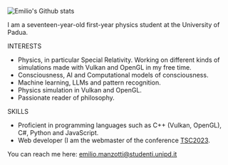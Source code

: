 ![Emilio's Github stats](https://github-readme-stats.vercel.app/api?username=emilim&theme=github_dark)

I am a seventeen-year-old first-year physics student at the University of Padua. 

INTERESTS
- Physics, in particular Special Relativity. Working on different kinds of simulations made with Vulkan and OpenGL in my free time.
- Consciousness, AI and Computational models of consciousness.
- Machine learning, LLMs and pattern recognition.
- Physics simulation in Vulkan and OpenGL.
- Passionate reader of philosophy.

SKILLS
- Proficient in programming languages such as C++ (Vulkan, OpenGL), C#, Python and JavaScript.
- Web developer (I am the webmaster of the conference [TSC2023](https://tsc2023-taormina.it/).

You can reach me here: emilio.manzotti@studenti.unipd.it
